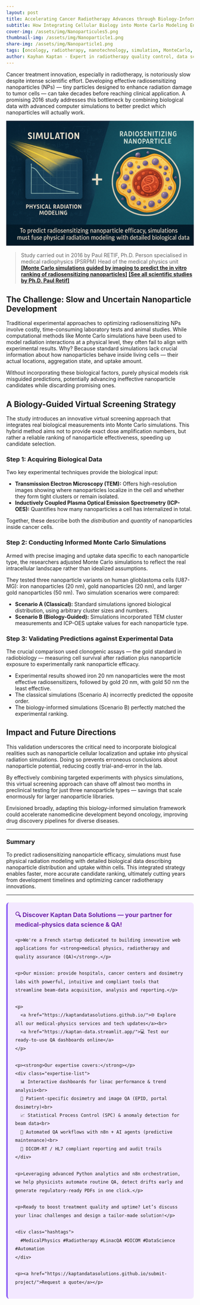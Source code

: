 ```yaml
---
layout: post
title: Accelerating Cancer Radiotherapy Advances through Biology-Informed Nanoparticle Simulations  
subtitle: How Integrating Cellular Biology into Monte Carlo Modeling Enhances Radiosensitizing Nanoparticle Selection  
cover-img: /assets/img/Nanoparticules5.png
thumbnail-img: /assets/img/Nanoparticle1.png  
share-img: /assets/img/Nanoparticle1.png  
tags: [oncology, radiotherapy, nanotechnology, simulation, MonteCarlo, radiosensitizers, cancer research, drug development]  
author: Kayhan Kaptan - Expert in radiotherapy quality control, data science and automation
---
```


Cancer treatment innovation, especially in radiotherapy, is notoriously slow despite intense scientific effort. Developing effective radiosensitizing nanoparticles (NPs) — tiny particles designed to enhance radiation damage to tumor cells — can take decades before reaching clinical application. A promising 2016 study addresses this bottleneck by combining biological data with advanced computer simulations to better predict which nanoparticles will actually work.

![PNG](/assets/img/Nanoparticle2.png)

>Study carried out in 2016 by Paul RETIF, Ph.D.
>Person specialised in medical radiophysics (PSRPM)
>Head of the medical physics unit
>**[[Monte Carlo simulations guided by imaging to predict the in vitro ranking of radiosensitizing nanoparticles]](https://scholar.google.com/citations?user=kyh8-WMAAAAJ&hl=fr)** 
>**[[See all scientific studies by Ph.D. Paul Retif]](https://scholar.google.com/citations?user=kyh8-WMAAAAJ&hl=fr)** 

## The Challenge: Slow and Uncertain Nanoparticle Development

Traditional experimental approaches to optimizing radiosensitizing NPs involve costly, time-consuming laboratory tests and animal studies. While computational methods like Monte Carlo simulations have been used to model radiation interactions at a physical level, they often fail to align with experimental results. Why? Because standard simulations lack crucial information about how nanoparticles behave inside living cells — their actual locations, aggregation state, and uptake amount.

Without incorporating these biological factors, purely physical models risk misguided predictions, potentially advancing ineffective nanoparticle candidates while discarding promising ones.

## A Biology-Guided Virtual Screening Strategy

The study introduces an innovative virtual screening approach that integrates real biological measurements into Monte Carlo simulations. This hybrid method aims not to provide exact dose amplification numbers, but rather a reliable ranking of nanoparticle effectiveness, speeding up candidate selection.

### Step 1: Acquiring Biological Data

Two key experimental techniques provide the biological input:

- **Transmission Electron Microscopy (TEM):** Offers high-resolution images showing where nanoparticles localize in the cell and whether they form tight clusters or remain isolated.
- **Inductively Coupled Plasma Optical Emission Spectrometry (ICP-OES):** Quantifies how many nanoparticles a cell has internalized in total.

Together, these describe both the *distribution* and *quantity* of nanoparticles inside cancer cells.

### Step 2: Conducting Informed Monte Carlo Simulations

Armed with precise imaging and uptake data specific to each nanoparticle type, the researchers adjusted Monte Carlo simulations to reflect the real intracellular landscape rather than idealized assumptions.

They tested three nanoparticle variants on human glioblastoma cells (U87-MG): iron nanoparticles (20 nm), gold nanoparticles (20 nm), and larger gold nanoparticles (50 nm). Two simulation scenarios were compared:

- **Scenario A (Classical):** Standard simulations ignored biological distribution, using arbitrary cluster sizes and numbers.
- **Scenario B (Biology-Guided):** Simulations incorporated TEM cluster measurements and ICP-OES uptake values for each nanoparticle type.

### Step 3: Validating Predictions against Experimental Data

The crucial comparison used clonogenic assays — the gold standard in radiobiology — measuring cell survival after radiation plus nanoparticle exposure to experimentally rank nanoparticle efficacy.

- Experimental results showed iron 20 nm nanoparticles were the most effective radiosensitizers, followed by gold 20 nm, with gold 50 nm the least effective.
- The classical simulations (Scenario A) incorrectly predicted the opposite order.
- The biology-informed simulations (Scenario B) perfectly matched the experimental ranking.


## Impact and Future Directions

This validation underscores the critical need to incorporate biological realities such as nanoparticle cellular localization and uptake into physical radiation simulations. Doing so prevents erroneous conclusions about nanoparticle potential, reducing costly trial-and-error in the lab.

By effectively combining targeted experiments with physics simulations, this virtual screening approach can shave off almost two months in preclinical testing for just three nanoparticle types — savings that scale enormously for larger nanoparticle libraries.

Envisioned broadly, adapting this biology-informed simulation framework could accelerate nanomedicine development beyond oncology, improving drug discovery pipelines for diverse diseases.

---

### Summary

To predict radiosensitizing nanoparticle efficacy, simulations must fuse physical radiation modeling with detailed biological data describing nanoparticle distribution and uptake within cells. This integrated strategy enables faster, more accurate candidate ranking, ultimately cutting years from development timelines and optimizing cancer radiotherapy innovations.

---

<html lang="fr">
<head>
    <meta charset="UTF-8">
    <meta name="viewport" content="width=device-width, initial-scale=1.0">
    <title>Kaptan Data Solutions</title>
    <style>
        .citation {
            background-color: #f3e8ff;
            border-left: 4px solid #8b5cf6;
            padding: 20px;
            margin: 20px 0;
            border-radius: 8px;
            font-family: -apple-system, BlinkMacSystemFont, 'Segoe UI', Roboto, sans-serif;
            line-height: 1.6;
        }
        .citation h3 {
            color: #6b21a8;
            margin-top: 0;
        }
        .citation a {
            color: #7c3aed;
            text-decoration: none;
        }
        .citation a:hover {
            text-decoration: underline;
        }
        .expertise-list {
            margin: 15px 0;
        }
        .hashtags {
            font-weight: bold;
            color: #7c3aed;
            margin-top: 15px;
        }
    </style>
</head>
<body>
  <div class="citation">
    <h3>🔍 Discover Kaptan Data Solutions — your partner for medical-physics data science & QA!</h3>

    <p>We're a French startup dedicated to building innovative web applications for <strong>medical physics, radiotherapy and quality assurance (QA)</strong>.</p>

    <p>Our mission: provide hospitals, cancer centers and dosimetry labs with powerful, intuitive and compliant tools that streamline beam-data acquisition, analysis and reporting.</p>

    <p>
      <a href="https://kaptandatasolutions.github.io/">🌐 Explore all our medical-physics services and tech updates</a><br>
      <a href="https://kaptan-data.streamlit.app/">💻 Test our ready-to-use QA dashboards online</a>
    </p>

    <p><strong>Our expertise covers:</strong></p>
    <div class="expertise-list">
      📊 Interactive dashboards for linac performance & trend analysis<br>
      🔬 Patient-specific dosimetry and image QA (EPID, portal dosimetry)<br>
      📈 Statistical Process Control (SPC) & anomaly detection for beam data<br>
      🤖 Automated QA workflows with n8n + AI agents (predictive maintenance)<br>
      📑 DICOM-RT / HL7 compliant reporting and audit trails
    </div>

    <p>Leveraging advanced Python analytics and n8n orchestration, we help physicists automate routine QA, detect drifts early and generate regulatory-ready PDFs in one click.</p>

    <p>Ready to boost treatment quality and uptime? Let’s discuss your linac challenges and design a tailor-made solution!</p>

    <div class="hashtags">
      #MedicalPhysics #Radiotherapy #LinacQA #DICOM #DataScience #Automation
    </div>

    <p><a href="https://kaptandatasolutions.github.io/submit-project/">Request a quote</a></p>
  </div>
</body>
</html>  